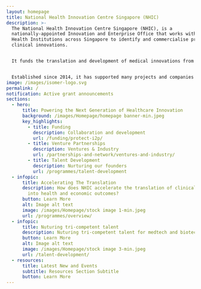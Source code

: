 ```yaml
---
layout: homepage
title: National Health Innovation Centre Singapore (NHIC)
description: >-
  The National Health Innovation Centre Singapore (NHIC), is a
  nationally-appointed Innovation and Enterprise Office that works with Public
  Health Institutions across Singapore to identify and commercialise promising
  clinical innovations.


  It funds the translation and development of medical innovations from Singapore’s clinical sector, and provide strategic guidance and connection to industry partners, accelerating the pathway to impact in healthcare. NHIC programmes catalyse the translation of clinical innovations towards commercially viable products that benefit patients and healthcare.


  Established since 2014, it has supported many projects and companies in the development and implementation of innovative medical technologies and services, improving the standard of healthcare in Singapore and beyond.
image: /images/isomer-logo.svg
permalink: /
notification: Active grant announcements
sections:
  - hero:
      title: Powering the Next Generation of Healthcare Innovation
      background: /images/Homepage/homepage banner-min.jpeg
      key_highlights:
        - title: Funding
          description: Collaboration and development
          url: /funding/protect-i2p/
        - title: Venture Partnerships
          description: Ventures & Industry
          url: /partnerships-and-network/ventures-and-industry/
        - title: Talent Development
          description: Nurturing our founders
          url: /programmes/talent-development
  - infopic:
      title: Accelerating The Translation
      description: How does NHIC accelerate the translation of clinical innovations
        into health and economic outcomes?
      button: Learn More
      alt: Image alt text
      image: /images/Homepage/stock image 1-min.jpeg
      url: /programmes/overview/
  - infopic:
      title: Nuturing tri-competent talent
      description: Nuturing tri-competent talent for medtech and biotech enterprises
      button: Learn More
      alt: Image alt text
      image: /images/Homepage/stock image 3-min.jpeg
      url: /talent-development/
  - resources:
      title: Latest New and Events
      subtitle: Resources Section Subtitle
      button: Learn More
---
```

